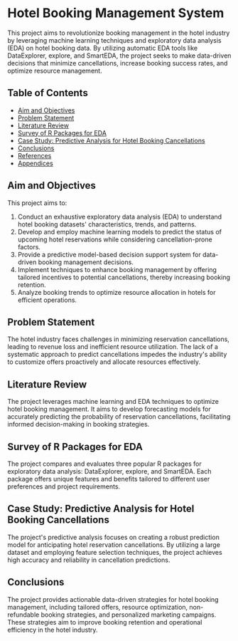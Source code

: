 # Hotel Booking Management System

This project aims to revolutionize booking management in the hotel industry by leveraging machine learning techniques and exploratory data analysis (EDA) on hotel booking data. By utilizing automatic EDA tools like DataExplorer, explore, and SmartEDA, the project seeks to make data-driven decisions that minimize cancellations, increase booking success rates, and optimize resource management.

## Table of Contents
- [Aim and Objectives](#aim-and-objectives)
- [Problem Statement](#problem-statement)
- [Literature Review](#literature-review)
- [Survey of R Packages for EDA](#survey-of-r-packages-for-eda)
- [Case Study: Predictive Analysis for Hotel Booking Cancellations](#case-study-predictive-analysis-for-hotel-booking-cancellations)
- [Conclusions](#conclusions)
- [References](#references)
- [Appendices](#appendices)

## Aim and Objectives

This project aims to:
1. Conduct an exhaustive exploratory data analysis (EDA) to understand hotel booking datasets' characteristics, trends, and patterns.
2. Develop and employ machine learning models to predict the status of upcoming hotel reservations while considering cancellation-prone factors.
3. Provide a predictive model-based decision support system for data-driven booking management decisions.
4. Implement techniques to enhance booking management by offering tailored incentives to potential cancellations, thereby increasing booking retention.
5. Analyze booking trends to optimize resource allocation in hotels for efficient operations.

## Problem Statement

The hotel industry faces challenges in minimizing reservation cancellations, leading to revenue loss and inefficient resource utilization. The lack of a systematic approach to predict cancellations impedes the industry's ability to customize offers proactively and allocate resources effectively.

## Literature Review

The project leverages machine learning and EDA techniques to optimize hotel booking management. It aims to develop forecasting models for accurately predicting the probability of reservation cancellations, facilitating informed decision-making in booking strategies.

## Survey of R Packages for EDA

The project compares and evaluates three popular R packages for exploratory data analysis: DataExplorer, explore, and SmartEDA. Each package offers unique features and benefits tailored to different user preferences and project requirements.

## Case Study: Predictive Analysis for Hotel Booking Cancellations

The project's predictive analysis focuses on creating a robust prediction model for anticipating hotel reservation cancellations. By utilizing a large dataset and employing feature selection techniques, the project achieves high accuracy and reliability in cancellation predictions.

## Conclusions

The project provides actionable data-driven strategies for hotel booking management, including tailored offers, resource optimization, non-refundable booking strategies, and personalized marketing campaigns. These strategies aim to improve booking retention and operational efficiency in the hotel industry.


